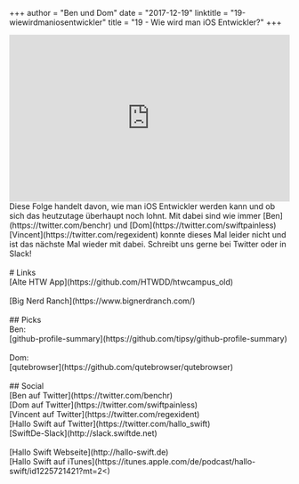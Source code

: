 +++
author = "Ben und Dom"
date = "2017-12-19"
linktitle = "19-wiewirdmaniosentwickler"
title = "19 - Wie wird man iOS Entwickler?"
+++

<iframe width="100%" height="300" scrolling="no" frameborder="no" src="https://w.soundcloud.com/player/?url=https%3A//api.soundcloud.com/tracks/371600885&amp;auto_play=false&amp;hide_related=true&amp;show_comments=true&amp;show_user=true&amp;show_reposts=false&amp;visual=true"></iframe>
<br>
Diese Folge handelt davon, wie man iOS Entwickler werden kann und ob sich das heutzutage überhaupt noch lohnt. Mit dabei sind wie immer [Ben](https://twitter.com/benchr) und [Dom](https://twitter.com/swiftpainless)[Vincent](https://twitter.com/regexident) konnte dieses Mal leider nicht und ist das nächste Mal wieder mit dabei. Schreibt uns gerne bei Twitter oder in Slack!
<br>
<br>
# Links
<br>
[Alte HTW App](https://github.com/HTWDD/htwcampus_old)<br>
<br>
[Big Nerd Ranch](https://www.bignerdranch.com/)<br>
<br>
## Picks
<br>
Ben:<br>
[github-profile-summary](https://github.com/tipsy/github-profile-summary)<br>
<br>
Dom:<br>
[qutebrowser](https://github.com/qutebrowser/qutebrowser)<br>
<br>
## Social
<br>
[Ben auf Twitter](https://twitter.com/benchr)<br>
[Dom auf Twitter](https://twitter.com/swiftpainless)<br>
[Vincent auf Twitter](https://twitter.com/regexident)<br>
[Hallo Swift auf Twitter](https://twitter.com/hallo_swift)<br>
[SwiftDe-Slack](http://slack.swiftde.net)<br>
<br>
[Hallo Swift Webseite](http://hallo-swift.de)<br>
[Hallo Swift auf iTunes](https://itunes.apple.com/de/podcast/hallo-swift/id1225721421?mt=2<)<br>
<br>
